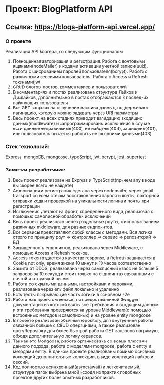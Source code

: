# Проект: BlogPlatform API
## Ссылка: https://blogs-platform-api.vercel.app/
### О проекте
Реализация API Блогера, со следующим функционалом:
<ol>
<li>Полноценная авторизация и регистрация. Работа с почтовыми ящиками(nodeMailer) и кодами активации учетной записи(uuid). Работа с шифрованием паролей пользователя(bcrypt). Работа с различными сессиями пользователя. Работа с Access и Refresh токенами(jwt)</li>
<li>CRUD блогов, постов, комментариев и пользователей</li>
<li>В комментариях и постах реализована структура Лайков и Дизлайков, дополнительно в постах отображаются 3 последних лайкнувших пользователя</li>
<li>Все GET запросы на получение массива данных, поддерживают пагинацию, которую можно задавать через URI параметры</li>
<li>Весь проект, на всех стадиях проводит валидацию входящих данных(middleware) и запрограммированы исключения в случае если данные неправильные(400), не найдены(404), защищены(401), или пользователь пытается работать не со своими данными(403)</li>
</ol>

### Стек технологий:
Express, mongoDB, mongoose, typeScript, jwt, bcrypt, jest, supertest
### Заметки разработчика:
1. Весь проект реализован на Express и TypeScript(причем any в коде вы скорее всего не найдете)
2. Авторизация и регистрация сделана через nodemailer, через gmail transport со всем стеком восстановления пароля и почты, повторной отправки кода и проверкой на уникальности логина и почты при регистрации
3. Исключения улетают на фронт, определенного вида, реализовал с помощью самописной обработки исключений
4. Весь проект реализован через раздельные роуты, с использованием различных middleware, для разных ендпоинтов.
5. Все сервисы представляют собой классы с методами. Вся логика строго по принципу роут => контроллер => сервис => репозиторий => БД
6. Защищенность ендпоинтов, реализована через Middleware, с помощью Access и Refresh токенов.
7. Access токен отдается в качестве response, а Refresh зашивается в Cookie not only, время жизни 10 минут и 10 часов соответственно
8. Защита от DDOS, реализована через самописный класс не больше 5 запросов за 10 секунд и стоит только на ендпоинтах связанными с почтой и отправкой писем
9. Работа со скрытыми данными, настройками и паролями, реализована через env файл локально и удаленно
10. Есть тесты покрывающие часть логики в основном e2e
11. Работа над проектом велась, по предоставленной Swagger документации из которой взяты все требования к входящим данным и эти требования проверяются на уровне Middleware(с помощью встроенных методов и самописных) и на уровне entity mongoose
12. В проекте реализован обычный repository, для внутренней работы связанной больше с CRUD операциями, а также реализован queryRepository для более быстрой работы GET запросов напрямую, обходя дополнительную логику сервисов.
13. Так как это Mongoose, работа организована со всеми плюсами данного подхода, работа с моделями mongoose, работа с entity и методами entity. В данном проекте реализованы помимо основных коллекций дополнительные коллекции, в виде коллекций лайков и сессий.
14. Код полностью асинхронный(async/await) и легкочитаемый, структура папок выбрана мной исходя из практик подобных проектов других более опытных разработчиков.
